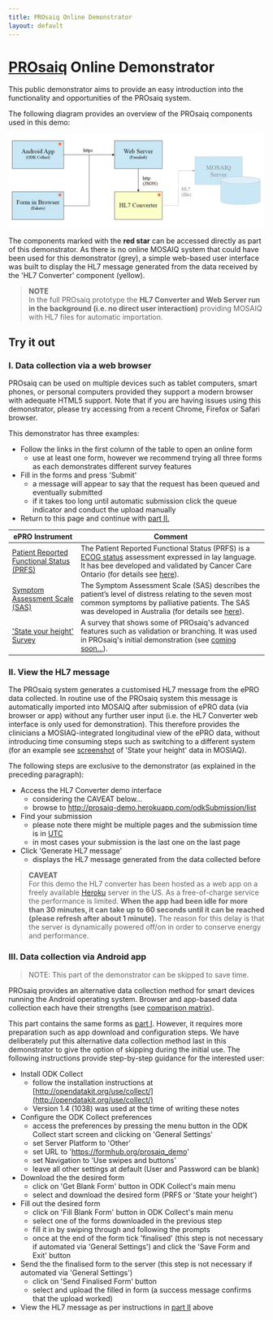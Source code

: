 ```yaml
---
title: PROsaiq Online Demonstrator
layout: default
---
```



# [PROsaiq](http://tschuler.github.io/prosaiq) Online Demonstrator

This public demonstrator aims to provide an easy introduction into the functionality and opportunities of the PROsaiq system. 

The following diagram provides an overview of the PROsaiq components used in this demo:

![PROsaiq prototype demonstrator overview](images/prosaiq-demo.png)

The components marked with the **red star** can be accessed directly as part of this demonstrator. As there is no online MOSAIQ system that could have been used for this demonstrator (grey), a simple web-based user interface was built to display the HL7 message generated from the data received by the 'HL7 Converter' component (yellow).

> __NOTE__  
> In the full PROsaiq prototype the __HL7 Converter and Web Server run in the background (i.e. no direct user interaction)__ providing MOSAIQ with HL7 files for automatic importation.

<!-- ##Contents
* This will become a table of contents (this text will be scraped).
{:toc} -->

## Try it out

### I. Data collection via a web browser

PROsaiq can be used on multiple devices such as tablet computers, smart phones, or personal computers provided they support a modern browser with adequate HTML5 support. Note that if you are having issues using this demonstrator, please try accessing from a recent Chrome, Firefox or Safari browser.

This demonstrator has three examples:  

* Follow the links in the first column of the table to open an online form  
  * use at least one form, however  we recommend trying all three forms as each demonstrates different survey features
* Fill in the forms and press 'Submit'
  * a message will appear to say that the request has been queued and eventually submitted 
  * if it takes too long until automatic submission click the queue indicator and conduct the upload manually
* Return to this page and continue with [part II.](#ii_view_the_hl7_message)

ePRO Instrument | Comment
---|---
<a href="https://t3dvx.enketo.formhub.org/webform" target="_blank">Patient Reported Functional Status (PRFS)</a>| The Patient Reported Functional Status (PRFS) is a [ECOG status](http://en.wikipedia.org/wiki/ECOG_score) assessment expressed in lay language. It has bee developed and validated by Cancer Care Ontario (for details see [here](https://www.cancercare.on.ca/common/pages/UserFile.aspx?fileId=277285)).
<a href="https://tdr54.enketo.formhub.org/webform" target="_blank">Symptom Assessment Scale (SAS)</a>| The Symptom Assessment Scale (SAS) describes the patient’s level of distress relating to the seven most common symptoms by palliative patients. The SAS was developed in Australia (for details see [here](http://ahsri.uow.edu.au/content/groups/public/@web/@chsd/@pcoc/documents/doc/uow129189.pdf)).
<a href="https://jknxn.enketo.formhub.org/webform" target="_blank">'State your height' Survey</a>|A survey that shows some of PROsaiq's advanced features such as validation or branching. It was used in PROsaiq's initial demonstration (see [coming soon...](jroi.org)).


### II. View the HL7 message

The PROsaiq system generates a customised HL7 message from the ePRO data collected. In routine use of the PROsaiq system this message is automatically imported into MOSAIQ after submission of ePRO data (via browser or app) without any further user input (i.e. the HL7 Converter web interface is only used for demonstration). This therefore provides the clinicians a MOSIAQ-integrated longitudinal view of the ePRO data, without introducing time consuming steps such as switching to a different system (for an example see [screenshot](https://raw.githubusercontent.com/tschuler/prosaiq/gh-pages/images/screenshots/mosaiq-state_your_height.png) of 'State your height' data in MOSIAQ).  

The following steps are exclusive to the demonstrator (as explained in the preceding paragraph):

* Access the HL7 Converter demo interface 
  * considering the CAVEAT below...
  * browse to <a href="http://prosaiq-demo.herokuapp.com/odkSubmission/list" target="_blank">http://prosaiq-demo.herokuapp.com/odkSubmission/list</a>
* Find your submission
  * please note there might be multiple pages and the submission time is in [UTC](http://en.wikipedia.org/wiki/Coordinated_Universal_Time)
  * in most cases your submission is the last one on the last page
* Click 'Generate HL7 message'
  * displays the HL7 message generated from the data collected before

> __CAVEAT__  
> For this demo the HL7 converter has been hosted as a web app on a freely available [Heroku](https://www.heroku.com/) server in the US. As a free-of-charge service the performance is limited. __When the app had been idle for more than 30 minutes, it can take up to 60 seconds until it can be reached (please refresh after about 1 minute).__ The reason for this delay is that the server is dynamically powered off/on in order to conserve energy and performance. 

### III. Data collection via Android app

> NOTE: This part of the demonstrator can be skipped to save time.

PROsaiq provides an alternative data collection method for smart devices running the Android operating system.  Browser and app-based data collection each have their strengths (see [comparison matrix](https://enketo.org/openrosa)).  

This part contains the same forms as [part I](#i_data_collection_via_a_web_browser). However, it requires more preparation such as app download and configuration steps.  We have deliberately put this alternative data collection method last in this demonstrator to give the option of skipping during the initial use. The following instructions provide step-by-step guidance for the interested user:

* Install ODK Collect
  * follow the installation instructions at [http://opendatakit.org/use/collect/](http://opendatakit.org/use/collect/)
  * Version 1.4 (1038) was used at the time of writing these notes
* Configure the ODK Collect preferences
  * access the preferences by pressing the menu button in the ODK Collect start screen and clicking on 'General  Settings'
  * set Server Platform to 'Other'
  * set URL to 'https://formhub.org/prosaiq_demo'
  * set Navigation to 'Use swipes and buttons'
  * leave all other settings at default (User and Password can be blank)
* Download the the desired form 
  * click on 'Get Blank Form' button in ODK Collect's main menu
  * select and download the desired form (PRFS or 'State your height')
* Fill out the desired form
  * click on 'Fill Blank Form' button in ODK Collect's main menu
  * select one of the forms downloaded in the previous step
  * fill it in by swiping through and following the prompts
  * once at the end of the form tick 'finalised' (this step is not necessary if automated via 'General Settings') and click the 'Save Form and Exit' button
* Send the the finalised form to the server (this step is not necessary if automated via 'General Settings')
  * click on 'Send Finalised Form' button
  * select and upload the filled in form (a success message confirms that the upload worked)
* View the HL7 message as per instructions in [part II](#ii_view_the_hl7_message) above


